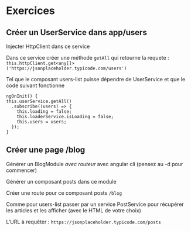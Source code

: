 # Exercices

## Créer un UserService dans app/users

Injecter HttpClient dans ce service

Dans ce service créer une méthode `getAll` qui retourne la requete :
`this.httpClient.get<any[]>('https://jsonplaceholder.typicode.com/users')`

Tel que le composant users-list puisse dépendre de UserService et que le code
suivant fonctionne

```
ngOnInit() {
this.userService.getAll()
  .subscribe((users) => {
    this.loading = false;
    this.loaderService.isLoading = false;
    this.users = users;
  });
}
```

## Créer une page /blog

Générer un BlogModule *avec routeur* avec angular cli (pensez au -d pour commencer)

Générer un composant posts dans ce module

Créer une route pour ce composant posts `/blog`

Comme pour users-list passer par un service PostService pour récupérer les articles et les afficher (avec le HTML de votre choix)

L'URL à requêter : `https://jsonplaceholder.typicode.com/posts` 
